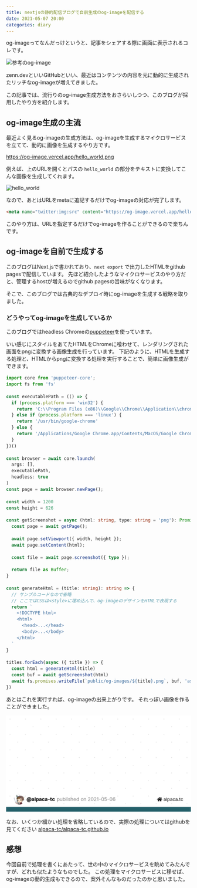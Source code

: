```yaml
---
title: nextjsの静的配信ブログで自前生成のog-imageを配信する
date: 2021-05-07 20:00
categories: diary
---
```


og-imageってなんだっけというと、記事をシェアする際に画面に表示されるコレです。

<img class="image_on_frame center" src="https://opengraph.githubassets.com/0a2f84a49c6dded83bcddc8e522ca657eccedcb932ac44fa89733e8a6afeb8ee/alpaca-tc/alpaca-tc.github.io/pull/7" alt="参考のog-image" />

zenn.devといいGitHubといい、最近はコンテンツの内容を元に動的に生成されたリッチなog-imageが増えてきました。

この記事では、流行りのog-image生成方法をおさらいしつつ、このブログが採用したやり方を紹介します。

## og-image生成の主流

最近よく見るog-imageの生成方法は、og-imageを生成するマイクロサービスを立てて、動的に画像を生成するやり方です。

<a href="https://og-image.vercel.app/hello_world.png" target="_blank">https://og-image.vercel.app/hello_world.png</a>

例えば、上のURLを開くとパスの `hello_world` の部分をテキストに変換してこんな画像を生成してくれます。

<img class="image_on_frame center" src="https://og-image.vercel.app/hello_world.png" alt="hello_world" />

なので、あとはURLをmetaに追記するだけでog-imageの対応が完了します。

```html
<meta name="twitter:img:src" content="https://og-image.vercel.app/hello_world.png">
```

このやり方は、URLを指定するだけでog-imageを作ることができるので楽ちんです。

## og-imageを自前で生成する

このブログはNext.jsで書かれており、`next export` で出力したHTMLをgithub pagesで配信しています。
先ほど紹介したようなマイクロサービスのやり方だと、管理するhostが増えるのでgithub pagesの旨味がなくなります。

そこで、このブログでは古典的なデプロイ時にog-imageを生成する戦略を取りました。

### どうやってog-imageを生成しているか

このブログではheadless Chromeの[puppeteer](https://github.com/puppeteer/puppeteer)を使っています。

いい感じにスタイルをあてたHTMLをChromeに喰わせて、レンダリングされた画面をpngに変換する画像生成を行っています。
下記のように、HTMLを生成する処理と、HTMLからpngに変換する処理を実行することで、簡単に画像生成ができます。

```typescript
import core from 'puppeteer-core';
import fs from 'fs'

const executablePath = (() => {
  if (process.platform === 'win32') {
    return 'C:\\Program Files (x86)\\Google\\Chrome\\Application\\chrome.exe'
  } else if (process.platform === 'linux') {
    return '/usr/bin/google-chrome'
  } else {
    return '/Applications/Google Chrome.app/Contents/MacOS/Google Chrome';
  }
})()

const browser = await core.launch(
  args: [],
  executablePath,
  headless: true
)
const page = await browser.newPage();

const width = 1200
const height = 626

const getScreenshot = async (html: string, type: string = 'png'): Promise<Buffer> => {
  const page = await getPage();

  await page.setViewport({ width, height });
  await page.setContent(html);

  const file = await page.screenshot({ type });

  return file as Buffer;
}

const generateHtml = (title: string): string => {
  // サンプルコードなので省略
  // ここではCSSは<style>に埋め込んで、og-imageのデザインをHTMLで表現する
  return `
    <!DOCTYPE html>
    <html>
      <head>...</head>
      <body>...</body>
    </html>
  `
}

titles.forEach(async ({ title }) => {
  const html = generateHtml(title)
  const buf = await getScreenshot(html)
  await fs.promises.writeFile(`public/og-images/${title}.png`, buf, 'ascii')
})
```

あとはこれを実行すれば、og-imageの出来上がりです。
それっぽい画像を作ることができました。

<img class="image_on_frame center" src="/og-images/2021-05-06-generated-og-images.png" alt="nextjsの静的配信ブログでog-imageを配信する" />

なお、いくつか細かい処理を省略しているので、実際の処理についてはgithubを見てください
[alpaca-tc/alpaca-tc.github.io](https://github.com/alpaca-tc/alpaca-tc.github.io/blob/master/scripts/generate_og_images.ts)

## 感想

今回自前で処理を書くにあたって、世の中のマイクロサービスを眺めてみたんですが、どれも似たようなものでした。
この処理をマイクロサービスに移せば、og-imageの動的生成もできるので、案外そんなものだったのかと思いました。
